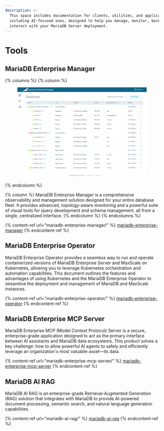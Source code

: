 ```yaml
---
description: >-
  This space includes documentation for clients, utilities, and applications,
  including AI-focused ones, designed to help you manage, monitor, back up, and
  interact with your MariaDB Server deployment.
---
```


# Tools

## MariaDB Enterprise Manager

{% columns %}
{% column %}
<figure><img src=".gitbook/assets/image (77).png" alt=""><figcaption></figcaption></figure>
{% endcolumn %}

{% column %}
MariaDB Enterprise Manager is a comprehensive observability and management solution designed for your entire database fleet. It provides advanced, topology-aware monitoring and a powerful suite of visual tools for query development and schema management, all from a single, centralized interface.
{% endcolumn %}
{% endcolumns %}

{% content-ref url="mariadb-enterprise-manager/" %}
[mariadb-enterprise-manager](mariadb-enterprise-manager/)
{% endcontent-ref %}

## MariaDB Enterprise Operator

MariaDB Enterprise Operator provides a seamless way to run and operate containerized versions of MariaDB Enterprise Server and MaxScale on Kubernetes, allowing you to leverage Kubernetes orchestration and automation capabilities. This document outlines the features and advantages of using Kubernetes and the MariaDB Enterprise Operator to streamline the deployment and management of MariaDB and MaxScale instances.

{% content-ref url="mariadb-enterprise-operator/" %}
[mariadb-enterprise-operator](mariadb-enterprise-operator/)
{% endcontent-ref %}

## MariaDB Enterprise MCP Server

MariaDB Enterprise MCP (Model Context Protocol) Server is a secure, enterprise-grade application designed to act as the primary interface between AI assistants and MariaDB data ecosystems. This product solves a key challenge: how to allow powerful AI agents to safely and efficiently leverage an organization's most valuable asset—its data.

{% content-ref url="mariadb-enterprise-mcp-server/" %}
[mariadb-enterprise-mcp-server](mariadb-enterprise-mcp-server/)
{% endcontent-ref %}

## MariaDB AI RAG

MariaDB AI RAG is an enterprise-grade Retrieval-Augmented Generation (RAG) solution that integrates with MariaDB to provide AI-powered document processing, semantic search, and natural language generation capabilities.

{% content-ref url="mariadb-ai-rag/" %}
[mariadb-ai-rag](mariadb-ai-rag/)
{% endcontent-ref %}

